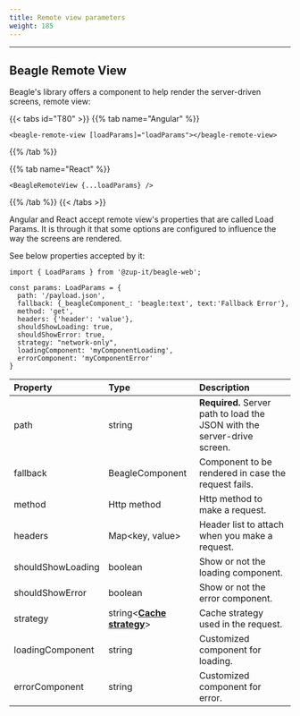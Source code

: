 ```yaml
---
title: Remote view parameters
weight: 185
---
```


---

## Beagle Remote View

Beagle's library offers a component to help render the server-driven screens, remote view:

{{< tabs id="T80" >}}
{{% tab name="Angular" %}}
```text
<beagle-remote-view [loadParams]="loadParams"></beagle-remote-view>
```
{{% /tab %}}

{{% tab name="React" %}}
```text
<BeagleRemoteView {...loadParams} />
```
{{% /tab %}}
{{< /tabs >}}

Angular and React accept remote view's properties that are called Load Params. It is through it that some options are configured to influence the way the screens are rendered. 

See below properties accepted by it: 

```text
import { LoadParams } from '@zup-it/beagle-web';

const params: LoadParams = {
  path: '/payload.json',
  fallback: {_beagleComponent_: 'beagle:text', text:'Fallback Error'},
  method: 'get',
  headers: {'header': 'value'},
  shouldShowLoading: true,
  shouldShowError: true,
  strategy: "network-only",
  loadingComponent: 'myComponentLoading',
  errorComponent: 'myComponentError'
}
```

| Property | Type | Description |
| :--- | :--- | :--- |
| path | string | **Required.**  Server path to load the JSON with the server-drive screen.  |
| fallback | BeagleComponent | Component to be rendered in case the request fails.  |
| method |  Http method | Http method to make a request.  |
| headers | Map&lt;key, value&gt; | Header list to attach when you make a request.  |
| shouldShowLoading | boolean | Show or not the loading component. |
| shouldShowError | boolean | Show or not the error component. |
| strategy | string&lt;[**Cache strategy**](/docs/resources/customization/beagle-for-web/cache-strategy)&gt; | Cache strategy used in the request. |
| loadingComponent | string | Customized component for loading.  |
| errorComponent | string | Customized component for error. |
